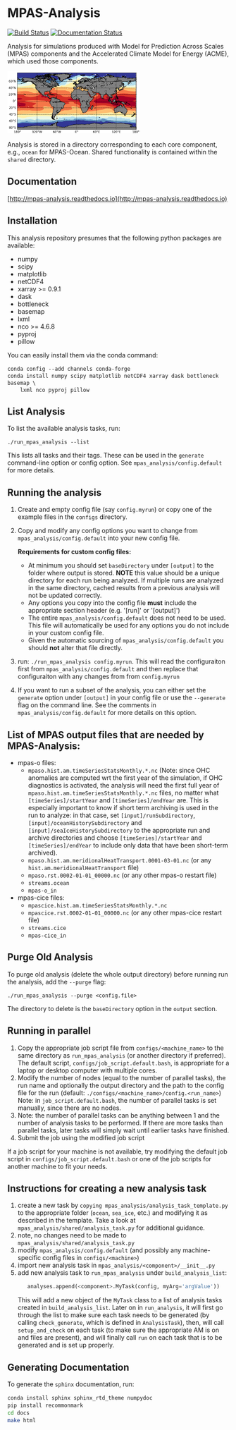 # MPAS-Analysis
[![Build Status](https://travis-ci.org/MPAS-Dev/MPAS-Analysis.svg?branch=develop)](https://travis-ci.org/MPAS-Dev/MPAS-Analysis)
[![Documentation Status](http://readthedocs.org/projects/mpas-analysis/badge/?version=latest)](http://mpas-analysis.readthedocs.io/en/latest/?badge=latest)


Analysis for simulations produced with Model for Prediction Across Scales
(MPAS) components and the Accelerated Climate Model for Energy (ACME), which
used those components.

![sea surface temperature](docs/_static/sst_example.png)

Analysis is stored in a directory corresponding to each core component, e.g.,
`ocean` for MPAS-Ocean. Shared functionality is contained within the `shared`
directory.


## Documentation

[http://mpas-analysis.readthedocs.io](http://mpas-analysis.readthedocs.io)


## Installation
This analysis repository presumes that the following python packages are
available:

 * numpy
 * scipy
 * matplotlib
 * netCDF4
 * xarray >= 0.9.1
 * dask
 * bottleneck
 * basemap
 * lxml
 * nco >= 4.6.8
 * pyproj
 * pillow

You can easily install them via the conda command:

```
conda config --add channels conda-forge
conda install numpy scipy matplotlib netCDF4 xarray dask bottleneck basemap \
    lxml nco pyproj pillow
```

## List Analysis

To list the available analysis tasks, run:

```
./run_mpas_analysis --list
```
This lists all tasks and their tags.  These can be used in the `generate`
command-line option or config option.  See `mpas_analysis/config.default`
for more details.

## Running the analysis

  1. Create and empty config file (say `config.myrun`) or copy one of the
     example files in the `configs` directory.
  2. Copy and modify any config options you want to change from
     `mpas_analysis/config.default` into your new config file.

     **Requirements for custom config files:**
     * At minimum you should set `baseDirectory` under `[output]` to the folder
       where output is stored.  **NOTE** this value should be a unique
       directory for each run being analyzed.  If multiple runs are analyzed in
       the same directory, cached results from a previous analysis will not be
       updated correctly.
     * Any options you copy into the config file **must** include the
       appropriate section header (e.g. '[run]' or '[output]')
     * The entire `mpas_analysis/config.default` does not need to be used.
       This file will automatically be used for any options you do not include
       in your custom config file.
     * Given the automatic sourcing of `mpas_analysis/config.default` you
       should **not** alter that file directly.
  3. run: `./run_mpas_analysis config.myrun`.  This will read the configuraiton
     first from `mpas_analysis/config.default` and then replace that
     configuraiton with any changes from from `config.myrun`
  4. If you want to run a subset of the analysis, you can either set the
     `generate` option under `[output]` in your config file or use the
     `--generate` flag on the command line.  See the comments in
     `mpas_analysis/config.default` for more details on this option.

## List of MPAS output files that are needed by MPAS-Analysis:

  * mpas-o files:
      * `mpaso.hist.am.timeSeriesStatsMonthly.*.nc` (Note: since OHC
        anomalies are computed wrt the first year of the simulation,
        if OHC diagnostics is activated, the analysis will need the
        first full year of `mpaso.hist.am.timeSeriesStatsMonthly.*.nc`
        files, no matter what `[timeSeries]/startYear` and
        `[timeSeries]/endYear`  are. This is especially important to know if
        short term archiving is used in the run to analyze: in that case, set
        `[input]/runSubdirectory`, `[input]/oceanHistorySubdirectory` and
        `[input]/seaIceHistorySubdirectory` to the appropriate run and archive
        directories and choose `[timeSeries]/startYear` and
        `[timeSeries]/endYear` to include only data that have been short-term
        archived).
      * `mpaso.hist.am.meridionalHeatTransport.0001-03-01.nc` (or any
        `hist.am.meridionalHeatTransport` file)
      * `mpaso.rst.0002-01-01_00000.nc` (or any other mpas-o restart file)
      * `streams.ocean`
      * `mpas-o_in`
  * mpas-cice files:
      * `mpascice.hist.am.timeSeriesStatsMonthly.*.nc`
      * `mpascice.rst.0002-01-01_00000.nc` (or any other mpas-cice restart
        file)
      * `streams.cice`
      * `mpas-cice_in`

## Purge Old Analysis

To purge old analysis (delete the whole output directory) before running run
the analysis, add the `--purge` flag:

```
./run_mpas_analysis --purge <config.file>
````
The directory to delete is the `baseDirectory` option in the `output`
section.

## Running in parallel

  1. Copy the appropriate job script file from `configs/<machine_name>` to
     the same directory as `run_mpas_analysis` (or another directory if
     preferred). The default script, `configs/job_script.default.bash`, is
     appropriate for a laptop or desktop computer with multiple cores.
  2. Modify the number of nodes (equal to the number of parallel tasks), the
     run name and optionally the output directory and the path to the config
     file for the run (default: `./configs/<machine_name>/config.<run_name>`)
     Note: in `job_script.default.bash`, the number of parallel tasks is set
     manually, since there are no nodes.
  3. Note: the number of parallel tasks can be anything between 1 and the
     number of analysis tasks to be performed.  If there are more tasks than
     parallel tasks, later tasks will simply wait until earlier tasks have
     finished.
  4. Submit the job using the modified job script

If a job script for your machine is not available, try modifying the default
job script in `configs/job_script.default.bash` or one of the job scripts for
another machine to fit your needs.


## Instructions for creating a new analysis task

1. create a new task by `copying mpas_analysis/analysis_task_template.py` to
   the appropriate folder (`ocean`, `sea_ice`, etc.) and modifying it as
   described in the template.  Take a look at
   `mpas_analysis/shared/analysis_task.py` for additional guidance.
2. note, no changes need to be made to `mpas_analysis/shared/analysis_task.py`
3. modify `mpas_analysis/config.default` (and possibly any machine-specific
   config files in `configs/<machine>`)
4. import new analysis task in `mpas_analysis/<component>/__init__.py`
5. add new analysis task to `run_mpas_analysis` under `build_analysis_list`:
   ```python
      analyses.append(<component>.MyTask(config, myArg='argValue'))
   ```
   This will add a new object of the `MyTask` class to a list of analysis tasks
   created in `build_analysis_list`.  Later on in `run_analysis`, it will first
   go through the list to make sure each task needs to be generated
   (by calling `check_generate`, which is defined in `AnalysisTask`), then,
   will call `setup_and_check` on each task (to make sure the appropriate AM is
   on and files are present), and will finally call `run` on each task that is
   to be generated and is set up properly.

## Generating Documentation

To generate the `sphinx` documentation, run:
```bash
conda install sphinx sphinx_rtd_theme numpydoc
pip install recommonmark
cd docs
make html
```
